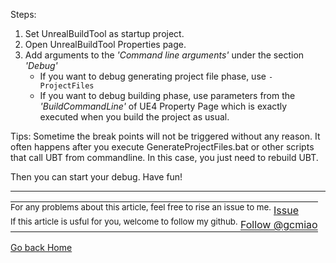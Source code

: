 Steps:
1. Set UnrealBuildTool as startup project.
2. Open UnrealBuildTool Properties page.
3. Add arguments to the *'Command line arguments'* under the section *'Debug'*
   + If you want to debug generating project file phase, use `-ProjectFiles`
   + If you want to debug building phase, use parameters from the *'BuildCommandLine'* of UE4 Property Page which is exactly executed when you build the project as usual.

Tips: Sometime the break points will not be triggered without any reason. It often happens after you execute GenerateProjectFiles.bat or other scripts that call UBT from commandline. In this case, you just need to rebuild UBT.

Then you can start your debug. Have fun!

------
<table style="text-align:left">
  <tr>
    <td style="border:none;padding: 0px;">
        <sup>For any problems about this article, feel free to rise an issue to me.</sup>
        <!-- Place this tag in your head or just before your close body tag. -->
        <script async defer src="https://buttons.github.io/buttons.js"></script>
        <!-- Place this tag where you want the button to render. -->
        <a class="github-button" href="https://github.com/gcmiao/gcmiao.github.io/issues" data-icon="octicon-issue-opened" aria-label="Issue gcmiao/gcmiao.github.io on GitHub">Issue</a>
    </td>
  </tr>
  <tr>
    <td style="border:none;padding: 0px;">
        <sup>If this article is usful for you, welcome to follow my github.</sup>
        <!-- Place this tag where you want the button to render. -->
        <a class="github-button" href="https://github.com/gcmiao" aria-label="Follow @gcmiao on GitHub">Follow @gcmiao</a>
    </td>
  </tr>
</table>

[Go back Home](/)